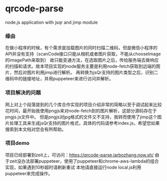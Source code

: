 # qrcode-parse
node.js application with jsqr and jimp module

### 缘由
在做小程序的时候，有个需求是加载图片的同时扫描二维码，但是微信小程序的API并没有支持（scanCode接口只能从相机或者图片获取，不能从chooseImage的imagePath来取到）
故只能变通方法，在选取图片之后，传给服务端去做响应的扫描和请求。故本项目实现的node服务主要是利用node-fetch获取到远端的图片，然后对图片利用jimp进行解析。
再转换为jsQr支持的图片类型之后，识别二维码中的链接地址，并用puppeteer来进行访问并解析。

### 项目解决的问题
网上对上个段落提到的几个库合作实现的项目介绍非常的简略以至于调试起来比较花时间，最开始我使用pngjs来对node-fetch到的图片解析，这部分源码存在于pngjs.js文件中。
但是pngjs对jpg格式的文件又不支持，我转而使用了jimp这个图片处理工具来生成jsQr支持的图片格式，具体的代码请参考index.js，希望您如果搜索到本文档对您会有所帮助。

### 项目demo
项目已经部署到zeit上，可访问：https://qrcode-parse.jarbozhang.now.sh/
由于zeit没办法部署puppeteer，使用了puppeteer和chrome-aws-lambda的组合实现，如果遇到10秒超时请刷新重试
本地请直接运行node local.js利用puppeteer来完成操作。
